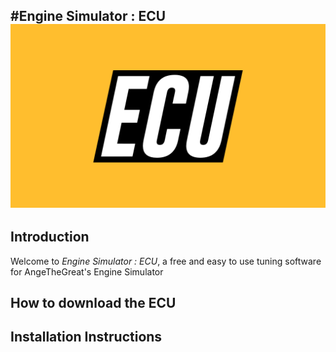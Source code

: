 #Engine Simulator : ECU 
![Alt text](ECU_logo.png?raw=true)
---

## Introduction

Welcome to *Engine Simulator : ECU*, a free and easy to use tuning software for AngeTheGreat's Engine Simulator

## How to download the ECU 

## Installation Instructions
